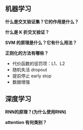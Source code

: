 ## 机器学习

**什么是交叉验证集？它的作用是什么？**

**什么是 K 折交叉验证？**

**SVM 的原理是什么？它有什么用法？**

**正则化的方法有哪些？**
- 代价函数的惩罚项：L1、L2
- 随机失活 dropout
- 提前停止 early stop
- 数据增强

## 深度学习

**RNN的原理？(为什么使用RNN)**

**attention 有何类别？**

